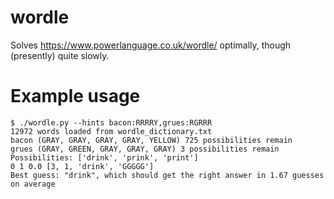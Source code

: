 # wordle
Solves https://www.powerlanguage.co.uk/wordle/ optimally, though (presently) quite slowly.

# Example usage

```
$ ./wordle.py --hints bacon:RRRRY,grues:RGRRR
12972 words loaded from wordle_dictionary.txt
bacon (GRAY, GRAY, GRAY, GRAY, YELLOW) 725 possibilities remain
grues (GRAY, GREEN, GRAY, GRAY, GRAY) 3 possibilities remain
Possibilities: ['drink', 'prink', 'print']
0 1 0.0 [3, 1, 'drink', 'GGGGG']
Best guess: "drink", which should get the right answer in 1.67 guesses on average
```
